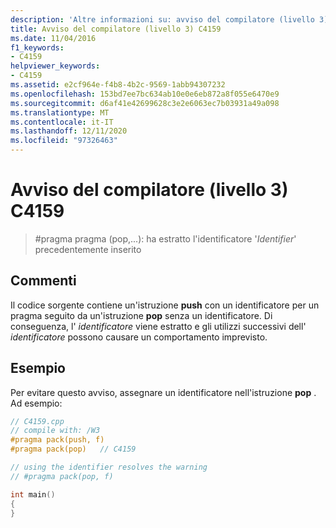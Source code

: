 ```yaml
---
description: 'Altre informazioni su: avviso del compilatore (livello 3) C4159'
title: Avviso del compilatore (livello 3) C4159
ms.date: 11/04/2016
f1_keywords:
- C4159
helpviewer_keywords:
- C4159
ms.assetid: e2cf964e-f4b8-4b2c-9569-1abb94307232
ms.openlocfilehash: 153bd7ee7bc634ab10e0e6eb872a8f055e6470e9
ms.sourcegitcommit: d6af41e42699628c3e2e6063ec7b03931a49a098
ms.translationtype: MT
ms.contentlocale: it-IT
ms.lasthandoff: 12/11/2020
ms.locfileid: "97326463"
---
```

# <a name="compiler-warning-level-3-c4159"></a>Avviso del compilatore (livello 3) C4159

> #<a name="pragma-pragmapop--has-popped-previously-pushed-identifier-identifier"></a>pragma pragma (pop,...): ha estratto l'identificatore '*Identifier*' precedentemente inserito

## <a name="remarks"></a>Commenti

Il codice sorgente contiene un'istruzione **push** con un identificatore per un pragma seguito da un'istruzione **pop** senza un identificatore. Di conseguenza, l' *identificatore* viene estratto e gli utilizzi successivi dell' *identificatore* possono causare un comportamento imprevisto.

## <a name="example"></a>Esempio

Per evitare questo avviso, assegnare un identificatore nell'istruzione **pop** . Ad esempio:

```cpp
// C4159.cpp
// compile with: /W3
#pragma pack(push, f)
#pragma pack(pop)   // C4159

// using the identifier resolves the warning
// #pragma pack(pop, f)

int main()
{
}
```
